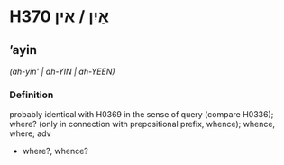 # H370 אַיִן / אין

## ʼayin

_(ah-yin' | ah-YIN | ah-YEEN)_

### Definition

probably identical with H0369 in the sense of query (compare H0336); where? (only in connection with prepositional prefix, whence); whence, where; adv

- where?, whence?
